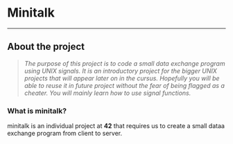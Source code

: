 # Minitalk
---
## About the project

> _The purpose of this project is to code a small data exchange program using UNIX signals. It is an introductory project for the bigger UNIX projects that will appear later on in the cursus. Hopefully you will be able to reuse it in future project without the fear of being flagged as a cheater. You will mainly learn how to use signal functions._

### What is minitalk?
minitalk is an individual project at **42** that requires us to create a small dataa exchange program from client to server.
